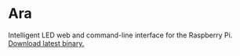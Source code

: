 # Ara

Intelligent LED web and command-line interface for the Raspberry Pi. [Download latest binary.](../../releases/latest)